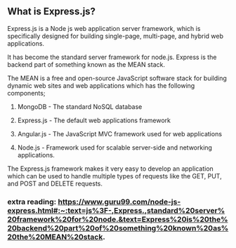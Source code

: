## What is Express.js?

Express.js is a Node js web application server framework, which is specifically designed for building single-page, multi-page, and hybrid web applications.

It has become the standard server framework for node.js. Express is the backend part of something known as the MEAN stack.

The MEAN is a free and open-source JavaScript software stack for building dynamic web sites and web applications which has the following components;

1. MongoDB - The standard NoSQL database

2. Express.js - The default web applications framework

3. Angular.js - The JavaScript MVC framework used for web applications

4. Node.js - Framework used for scalable server-side and networking applications.

The Express.js framework makes it very easy to develop an application which can be used to handle multiple types of requests like the GET, PUT, and POST and DELETE requests.

### extra reading: https://www.guru99.com/node-js-express.html#:~:text=js%3F-,Express.,standard%20server%20framework%20for%20node.&text=Express%20is%20the%20backend%20part%20of%20something%20known%20as%20the%20MEAN%20stack.
